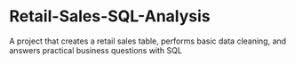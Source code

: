 # Retail-Sales-SQL-Analysis
A project that creates a retail sales table, performs basic data cleaning, and answers practical business questions with SQL
